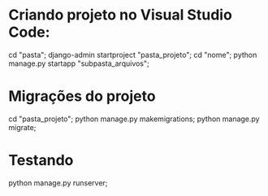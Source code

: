 # Criando projeto no Visual Studio Code:

cd "pasta";
django-admin startproject "pasta_projeto";
cd "nome";
python manage.py startapp "subpasta_arquivos";

# Migrações do projeto

cd "pasta_projeto";
python manage.py makemigrations;
python manage.py migrate;

# Testando 

python manage.py runserver;

